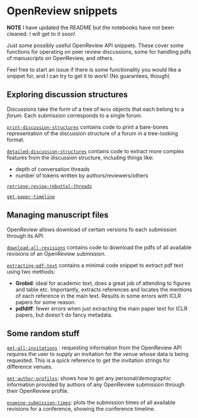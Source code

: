 # OpenReview snippets

**NOTE** I have updated the README but the notebooks have not been cleaned. I will get to it soon!

Just some possibly useful OpenReview API snippets. These cover some functions for operating on peer review discussions, some for handling pdfs of manuscripts on OpenReview, and others.

Feel free to start an issue if there is some functionality you would like a snippet for, and I can try to get it to work! (No guarantees, though)

## Exploring discussion structures

Discussions take the form of a tree of `Note` objects that each belong to a *forum*. Each submission corresponds to a single forum.

[`print-discussion-structures`](https://github.com/nnkennard/openreview-snippets/blob/main/notebooks/print-discussion-structures.ipynb) contains code to print a bare-bones representation of the discussion structure of a forum in a tree-looking format.

[`detailed-discussion-structures`](https://github.com/nnkennard/openreview-snippets/blob/main/notebooks/detailed-discussion-structures.ipynb) contains code to extract more complex features from the discussion structure, including things like:
* depth of conversation threads
* number of tokens written by authors/reviewers/others

[`retrieve-review-rebuttal-threads`](https://github.com/nnkennard/openreview-snippets/blob/main/notebooks/retrieve-review-rebuttal-threads.ipynb)


[`get-paper-timeline`](https://github.com/nnkennard/openreview-snippets/blob/main/notebooks/get-paper-timeline.ipynb)

## Managing manuscript files

OpenReview allows download of certain versions fo each submission through its API. 

[`download-all-revisions`](https://github.com/nnkennard/openreview-snippets/blob/main/notebooks/download-all-revisions.ipynb) contains code to download the pdfs of all available revisions of an OpenReview submission.

[`extracting-pdf-text`](https://github.com/nnkennard/openreview-snippets/blob/main/notebooks/extracting-pdf-text.ipynb) contains a minimal code snippet to extract pdf text using two methods:
* **Grobid**: ideal for academic text, does a great job of attending to figures and table etc. Importantly, extracts references and locates the mentions of each reference in the main text. Results in some errors with ICLR papers for some reason.
* **pdfdiff**: fewer errors when just extracting the main paper text for ICLR papers, but doesn't do fancy metadata.

## Some random stuff

[`get-all-invitations`](https://github.com/nnkennard/openreview-snippets/blob/main/notebooks/get-all-invitations.ipynb) : requesting information from the OpenReview API requires the user to supply an invitation for the venue whose data is being requested. This is a quick reference to get the invitation strings for difference venues.

[`get-author-profiles`](https://github.com/nnkennard/openreview-snippets/blob/main/notebooks/get-author-profiles.ipynb): shows how to get any personal/demographic information provided by authors of any OpenReview submission through their OpenReview profile.

[`examine-submission-times`](https://github.com/nnkennard/openreview-snippets/blob/main/notebooks/examine-submission-times.ipynb): plots the submission times of all available revisions for a conference, showing the conference timeline.

